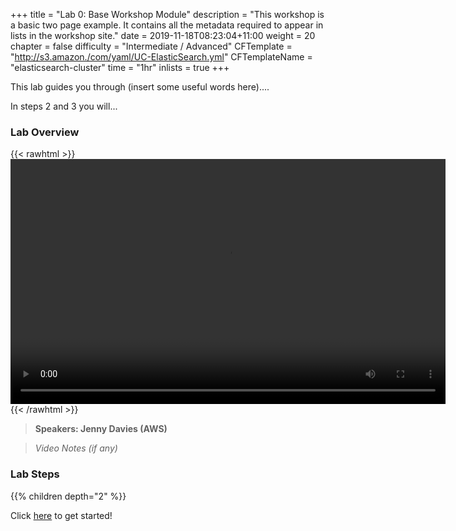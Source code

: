 +++
title = "Lab 0: Base Workshop Module"
description = "This workshop is a basic two page example. It contains all the metadata required to appear in lists in the workshop site."
date = 2019-11-18T08:23:04+11:00
weight = 20
chapter = false
difficulty = "Intermediate / Advanced"
CFTemplate = "http://s3.amazon./com/yaml/UC-ElasticSearch.yml"
CFTemplateName = "elasticsearch-cluster"
time = "1hr"
inlists = true
+++

This lab guides you through (insert some useful words here).... 

In steps 2 and 3 you will...


### Lab Overview

{{< rawhtml >}}
<video width="696" height="392" controls>
  <source src="https://d1tqhetmq9f85b.cloudfront.net/downloads/apacsecweek-lab4.mp4" type="video/mp4">
  Your browser doesn't support video.
</video>
{{< /rawhtml >}}

>  **Speakers: Jenny Davies (AWS)** 

>  *Video Notes (if any)*


### Lab Steps
{{% children depth="2" %}}


Click [here](./scenario/) to get started!
